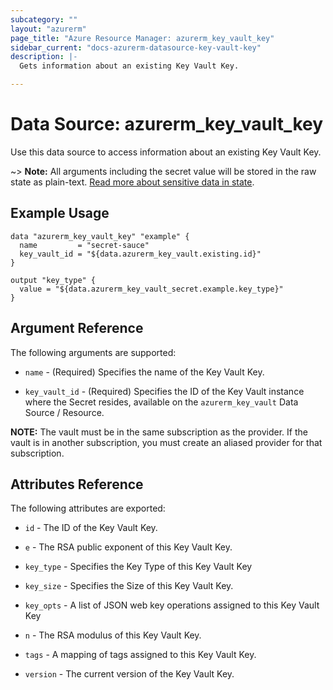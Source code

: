 ```yaml
---
subcategory: ""
layout: "azurerm"
page_title: "Azure Resource Manager: azurerm_key_vault_key"
sidebar_current: "docs-azurerm-datasource-key-vault-key"
description: |-
  Gets information about an existing Key Vault Key.

---
```


# Data Source: azurerm_key_vault_key

Use this data source to access information about an existing Key Vault Key.

~> **Note:** All arguments including the secret value will be stored in the raw state as plain-text.
[Read more about sensitive data in state](/docs/state/sensitive-data.html).

## Example Usage

```hcl
data "azurerm_key_vault_key" "example" {
  name         = "secret-sauce"
  key_vault_id = "${data.azurerm_key_vault.existing.id}"
}

output "key_type" {
  value = "${data.azurerm_key_vault_secret.example.key_type}"
}
```

## Argument Reference

The following arguments are supported:

* `name` - (Required) Specifies the name of the Key Vault Key.

* `key_vault_id` - (Required) Specifies the ID of the Key Vault instance where the Secret resides, available on the `azurerm_key_vault` Data Source / Resource. 

**NOTE:** The vault must be in the same subscription as the provider. If the vault is in another subscription, you must create an aliased provider for that subscription.

## Attributes Reference

The following attributes are exported:

* `id` - The ID of the Key Vault Key.

* `e` - The RSA public exponent of this Key Vault Key.

* `key_type` - Specifies the Key Type of this Key Vault Key

* `key_size` - Specifies the Size of this Key Vault Key.

* `key_opts` - A list of JSON web key operations assigned to this Key Vault Key

* `n` - The RSA modulus of this Key Vault Key.

* `tags` - A mapping of tags assigned to this Key Vault Key.

* `version` - The current version of the Key Vault Key.

